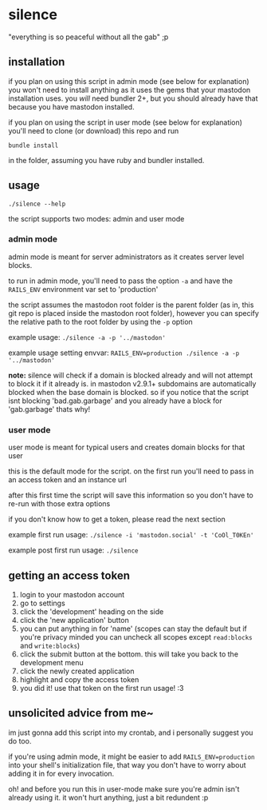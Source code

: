 # silence

"everything is so peaceful without all the gab" ;p

## installation

if you plan on using this script in admin mode (see below for explanation) you won't need to install anything as it uses
the gems that your mastodon installation uses. you *will* need bundler 2+, but you should already have that because you have
mastodon installed.

if you plan on using the script in user mode (see below for explanation) you'll need to clone (or download) this repo and run

`bundle install` 

in the folder, assuming you have ruby and bundler installed.

## usage

`./silence --help`

the script supports two modes: admin and user mode

### admin mode

admin mode is meant for server administrators as it creates server level blocks.

to run in admin mode, you'll need to pass the option `-a` and have the `RAILS_ENV` environment var set to 'production'

the script assumes the mastodon root folder is the parent folder (as in, this git repo is placed inside the mastodon root folder), however you can specify the relative path to the root folder by using the `-p` option

example usage: `./silence -a -p '../mastodon'`

example usage setting envvar: `RAILS_ENV=production ./silence -a -p '../mastodon'`

**note:** silence will check if a domain is blocked already and will not attempt to block it if it already is.
in mastodon v2.9.1+ subdomains are automatically blocked when the base domain is blocked.
so if you notice that the script isnt blocking 'bad.gab.garbage' and you already have a block for 'gab.garbage' thats why!

### user mode

user mode is meant for typical users and creates domain blocks for that user

this is the default mode for the script. on the first run you'll need to pass in an access token and an instance url

after this first time the script will save this information so you don't have to re-run with those extra options

if you don't know how to get a token, please read the next section

example first run usage: `./silence -i 'mastodon.social' -t 'CoOl_T0KEn'`

example post first run usage: `./silence`

## getting an access token

1. login to your mastodon account
2. go to settings
3. click the 'development' heading on the side
4. click the 'new application' button
5. you can put anything in for 'name' (scopes can stay the default but if you're privacy minded you can uncheck all scopes except `read:blocks` and `write:blocks`)
6. click the submit button at the bottom. this will take you back to the development menu
7. click the newly created application
8. highlight and copy the access token
9. you did it! use that token on the first run usage! :3


## unsolicited advice from me~

im just gonna add this script into my crontab, and i personally suggest you do too.

if you're using admin mode, it might be easier to add `RAILS_ENV=production` into your shell's initialization file,
that way you don't have to worry about adding it in for every invocation.

oh! and before you run this in user-mode make sure you're admin isn't already using it. it won't hurt anything, just a bit redundent :p
